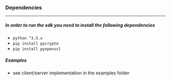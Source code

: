 ### Dependencies

---

##### In order to run the sdk you need to install the following dependencies

- ```python ^3.5.x```
- ```pip install pycrypto```
- ```pip install pyopenssl```

##### Examples
-  see client/server implementation in the examples folder
